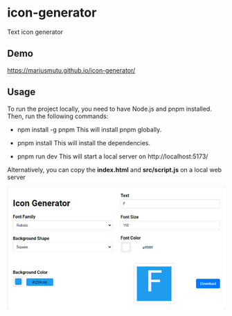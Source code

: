# icon-generator
 Text icon generator

 ## Demo
https://mariusmutu.github.io/icon-generator/

 ## Usage
To run the project locally, you need to have Node.js and pnpm installed. Then, run the following commands:
- npm install -g pnpm
This will install pnpm globally.

- pnpm install
This will install the dependencies.

- pnpm run dev
This will start a local server on http://localhost:5173/

Alternatively, you can copy the **index.html** and **src/script.js** on a local web server

![Exemplu](screenshot.jpg)
